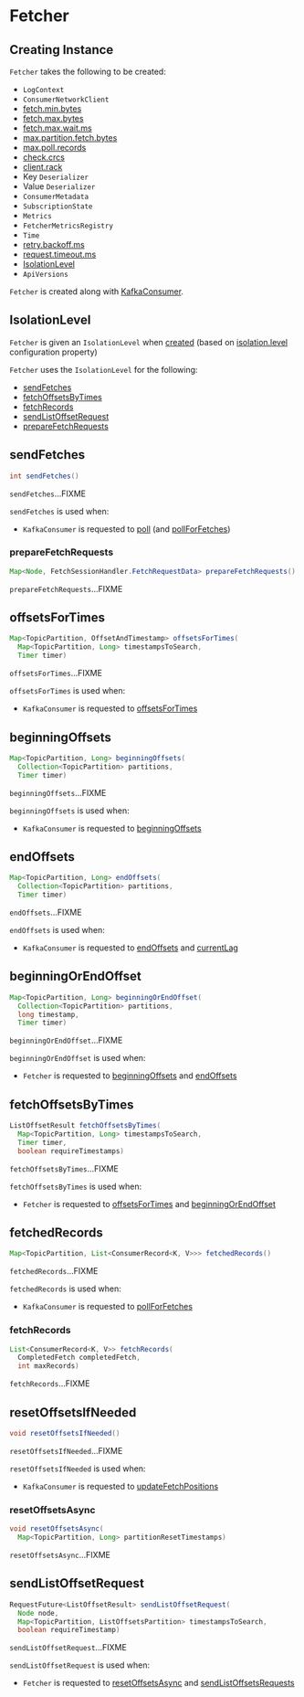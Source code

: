 # Fetcher

## Creating Instance

`Fetcher` takes the following to be created:

* <span id="logContext"> `LogContext`
* <span id="client"> `ConsumerNetworkClient`
* <span id="minBytes"> [fetch.min.bytes](ConsumerConfig.md#FETCH_MIN_BYTES_CONFIG)
* <span id="maxBytes"> [fetch.max.bytes](ConsumerConfig.md#FETCH_MAX_BYTES_CONFIG)
* <span id="maxWaitMs"> [fetch.max.wait.ms](ConsumerConfig.md#FETCH_MAX_WAIT_MS_CONFIG)
* <span id="fetchSize"> [max.partition.fetch.bytes](ConsumerConfig.md#MAX_PARTITION_FETCH_BYTES_CONFIG)
* <span id="maxPollRecords"> [max.poll.records](ConsumerConfig.md#MAX_POLL_RECORDS_CONFIG)
* <span id="checkCrcs"> [check.crcs](ConsumerConfig.md#CHECK_CRCS_CONFIG)
* <span id="clientRackId"> [client.rack](ConsumerConfig.md#CLIENT_RACK_CONFIG)
* <span id="keyDeserializer"> Key `Deserializer`
* <span id="valueDeserializer"> Value `Deserializer`
* <span id="metadata"> `ConsumerMetadata`
* <span id="subscriptions"> `SubscriptionState`
* <span id="metrics"> `Metrics`
* <span id="metricsRegistry"> `FetcherMetricsRegistry`
* <span id="time"> `Time`
* <span id="retryBackoffMs"> [retry.backoff.ms](ConsumerConfig.md#RETRY_BACKOFF_MS_CONFIG)
* <span id="requestTimeoutMs"> [request.timeout.ms](ConsumerConfig.md#REQUEST_TIMEOUT_MS_CONFIG)
* [IsolationLevel](#isolationLevel)
* <span id="apiVersions"> `ApiVersions`

`Fetcher` is created along with [KafkaConsumer](KafkaConsumer.md#fetcher).

## <span id="isolationLevel"> IsolationLevel

`Fetcher` is given an `IsolationLevel` when [created](#creating-instance) (based on [isolation.level](ConsumerConfig.md#ISOLATION_LEVEL_CONFIG) configuration property)

`Fetcher` uses the `IsolationLevel` for the following:

* [sendFetches](#sendFetches)
* [fetchOffsetsByTimes](#fetchOffsetsByTimes)
* [fetchRecords](#fetchRecords)
* [sendListOffsetRequest](#sendListOffsetRequest)
* [prepareFetchRequests](#prepareFetchRequests)

## <span id="sendFetches"> sendFetches

```java
int sendFetches()
```

`sendFetches`...FIXME

`sendFetches` is used when:

* `KafkaConsumer` is requested to [poll](KafkaConsumer.md#poll) (and [pollForFetches](KafkaConsumer.md#pollForFetches))

### <span id="prepareFetchRequests"> prepareFetchRequests

```java
Map<Node, FetchSessionHandler.FetchRequestData> prepareFetchRequests()
```

`prepareFetchRequests`...FIXME

## <span id="offsetsForTimes"> offsetsForTimes

```java
Map<TopicPartition, OffsetAndTimestamp> offsetsForTimes(
  Map<TopicPartition, Long> timestampsToSearch,
  Timer timer)
```

`offsetsForTimes`...FIXME

`offsetsForTimes` is used when:

* `KafkaConsumer` is requested to [offsetsForTimes](KafkaConsumer.md#offsetsForTimes)

## <span id="beginningOffsets"> beginningOffsets

```java
Map<TopicPartition, Long> beginningOffsets(
  Collection<TopicPartition> partitions,
  Timer timer)
```

`beginningOffsets`...FIXME

`beginningOffsets` is used when:

* `KafkaConsumer` is requested to [beginningOffsets](KafkaConsumer.md#beginningOffsets)

## <span id="endOffsets"> endOffsets

```java
Map<TopicPartition, Long> endOffsets(
  Collection<TopicPartition> partitions,
  Timer timer)
```

`endOffsets`...FIXME

`endOffsets` is used when:

* `KafkaConsumer` is requested to [endOffsets](KafkaConsumer.md#endOffsets) and [currentLag](KafkaConsumer.md#currentLag)

## <span id="beginningOrEndOffset"> beginningOrEndOffset

```java
Map<TopicPartition, Long> beginningOrEndOffset(
  Collection<TopicPartition> partitions,
  long timestamp,
  Timer timer)
```

`beginningOrEndOffset`...FIXME

`beginningOrEndOffset` is used when:

* `Fetcher` is requested to [beginningOffsets](#beginningOffsets) and [endOffsets](#endOffsets)

## <span id="fetchOffsetsByTimes"> fetchOffsetsByTimes

```java
ListOffsetResult fetchOffsetsByTimes(
  Map<TopicPartition, Long> timestampsToSearch,
  Timer timer,
  boolean requireTimestamps)
```

`fetchOffsetsByTimes`...FIXME

`fetchOffsetsByTimes` is used when:

* `Fetcher` is requested to [offsetsForTimes](#offsetsForTimes) and [beginningOrEndOffset](#beginningOrEndOffset)

## <span id="fetchedRecords"> fetchedRecords

```java
Map<TopicPartition, List<ConsumerRecord<K, V>>> fetchedRecords()
```

`fetchedRecords`...FIXME

`fetchedRecords` is used when:

* `KafkaConsumer` is requested to [pollForFetches](KafkaConsumer.md#pollForFetches)

### <span id="fetchRecords"> fetchRecords

```java
List<ConsumerRecord<K, V>> fetchRecords(
  CompletedFetch completedFetch,
  int maxRecords)
```

`fetchRecords`...FIXME

## <span id="resetOffsetsIfNeeded"> resetOffsetsIfNeeded

```java
void resetOffsetsIfNeeded()
```

`resetOffsetsIfNeeded`...FIXME

`resetOffsetsIfNeeded` is used when:

* `KafkaConsumer` is requested to [updateFetchPositions](KafkaConsumer.md#updateFetchPositions)

### <span id="resetOffsetsAsync"> resetOffsetsAsync

```java
void resetOffsetsAsync(
  Map<TopicPartition, Long> partitionResetTimestamps)
```

`resetOffsetsAsync`...FIXME

## <span id="sendListOffsetRequest"> sendListOffsetRequest

```java
RequestFuture<ListOffsetResult> sendListOffsetRequest(
  Node node,
  Map<TopicPartition, ListOffsetsPartition> timestampsToSearch,
  boolean requireTimestamp)
```

`sendListOffsetRequest`...FIXME

`sendListOffsetRequest` is used when:

* `Fetcher` is requested to [resetOffsetsAsync](#resetOffsetsAsync) and [sendListOffsetsRequests](#sendListOffsetsRequests)
